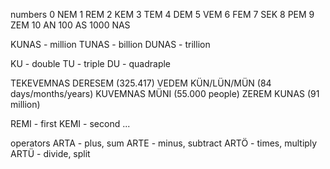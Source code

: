 numbers
0 NEM
1 REM
2 KEM
3 TEM
4 DEM
5 VEM
6 FEM
7 SEK
8 PEM
9 ZEM
10 AN
100 AS
1000 NAS

KUNAS - million
TUNAS - billion
DUNAS - trillion 

KU - double
TU - triple
DU - quadraple 

TEKEVEMNAS DERESEM (325.417)
VEDEM KÜN/LÜN/MÜN (84 days/months/years)
KUVEMNAS MÜNI (55.000 people)
ZEREM KUNAS (91 million)

REMI - first
KEMI - second
...


operators
ARTA - plus, sum
ARTE - minus, subtract
ARTÖ - times, multiply
ARTÜ - divide, split

